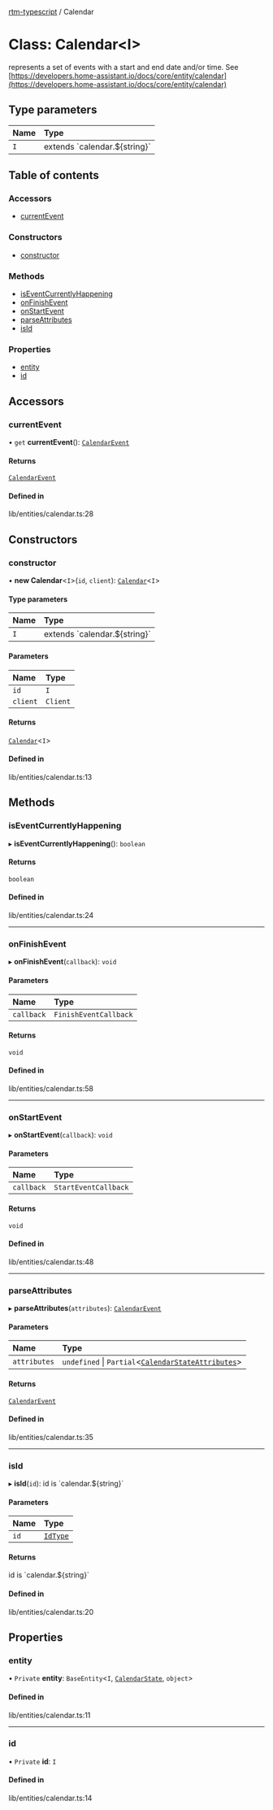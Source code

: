 [rtm-typescript](../README.md) / Calendar

# Class: Calendar\<I\>

represents a set of events with a start and end date and/or time. See [https://developers.home-assistant.io/docs/core/entity/calendar](https://developers.home-assistant.io/docs/core/entity/calendar)

## Type parameters

| Name | Type |
| :------ | :------ |
| `I` | extends \`calendar.$\{string}\` |

## Table of contents

### Accessors

- [currentEvent](Calendar.md#currentevent)

### Constructors

- [constructor](Calendar.md#constructor)

### Methods

- [isEventCurrentlyHappening](Calendar.md#iseventcurrentlyhappening)
- [onFinishEvent](Calendar.md#onfinishevent)
- [onStartEvent](Calendar.md#onstartevent)
- [parseAttributes](Calendar.md#parseattributes)
- [isId](Calendar.md#isid)

### Properties

- [entity](Calendar.md#entity)
- [id](Calendar.md#id)

## Accessors

### currentEvent

• `get` **currentEvent**(): [`CalendarEvent`](../interfaces/CalendarEvent.md)

#### Returns

[`CalendarEvent`](../interfaces/CalendarEvent.md)

#### Defined in

lib/entities/calendar.ts:28

## Constructors

### constructor

• **new Calendar**\<`I`\>(`id`, `client`): [`Calendar`](Calendar.md)\<`I`\>

#### Type parameters

| Name | Type |
| :------ | :------ |
| `I` | extends \`calendar.$\{string}\` |

#### Parameters

| Name | Type |
| :------ | :------ |
| `id` | `I` |
| `client` | `Client` |

#### Returns

[`Calendar`](Calendar.md)\<`I`\>

#### Defined in

lib/entities/calendar.ts:13

## Methods

### isEventCurrentlyHappening

▸ **isEventCurrentlyHappening**(): `boolean`

#### Returns

`boolean`

#### Defined in

lib/entities/calendar.ts:24

___

### onFinishEvent

▸ **onFinishEvent**(`callback`): `void`

#### Parameters

| Name | Type |
| :------ | :------ |
| `callback` | `FinishEventCallback` |

#### Returns

`void`

#### Defined in

lib/entities/calendar.ts:58

___

### onStartEvent

▸ **onStartEvent**(`callback`): `void`

#### Parameters

| Name | Type |
| :------ | :------ |
| `callback` | `StartEventCallback` |

#### Returns

`void`

#### Defined in

lib/entities/calendar.ts:48

___

### parseAttributes

▸ **parseAttributes**(`attributes`): [`CalendarEvent`](../interfaces/CalendarEvent.md)

#### Parameters

| Name | Type |
| :------ | :------ |
| `attributes` | `undefined` \| `Partial`\<[`CalendarStateAttributes`](../interfaces/CalendarStateAttributes.md)\> |

#### Returns

[`CalendarEvent`](../interfaces/CalendarEvent.md)

#### Defined in

lib/entities/calendar.ts:35

___

### isId

▸ **isId**(`id`): id is \`calendar.$\{string}\`

#### Parameters

| Name | Type |
| :------ | :------ |
| `id` | [`IdType`](../README.md#idtype) |

#### Returns

id is \`calendar.$\{string}\`

#### Defined in

lib/entities/calendar.ts:20

## Properties

### entity

• `Private` **entity**: `BaseEntity`\<`I`, [`CalendarState`](../interfaces/CalendarState.md), `object`\>

#### Defined in

lib/entities/calendar.ts:11

___

### id

• `Private` **id**: `I`

#### Defined in

lib/entities/calendar.ts:14
